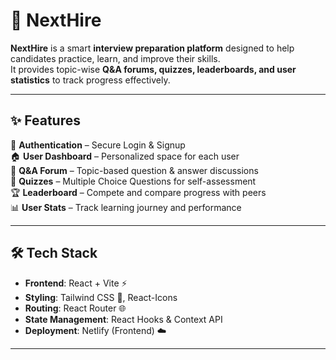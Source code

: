 
# 🚀 NextHire  

**NextHire** is a smart **interview preparation platform** designed to help candidates practice, learn, and improve their skills.  
It provides topic-wise **Q&A forums, quizzes, leaderboards, and user statistics** to track progress effectively.  

---

## ✨ Features  

🔑 **Authentication** – Secure Login & Signup  
🏠 **User Dashboard** – Personalized space for each user  
💬 **Q&A Forum** – Topic-based question & answer discussions  
📝 **Quizzes** – Multiple Choice Questions for self-assessment  
🏆 **Leaderboard** – Compete and compare progress with peers  
📊 **User Stats** – Track learning journey and performance  

---

## 🛠️ Tech Stack  

- **Frontend**: React + Vite ⚡  
- **Styling**: Tailwind CSS 🎨, React-Icons 
- **Routing**: React Router 🌐  
- **State Management**: React Hooks & Context API  
- **Deployment**: Netlify (Frontend) ☁️  
 

---



